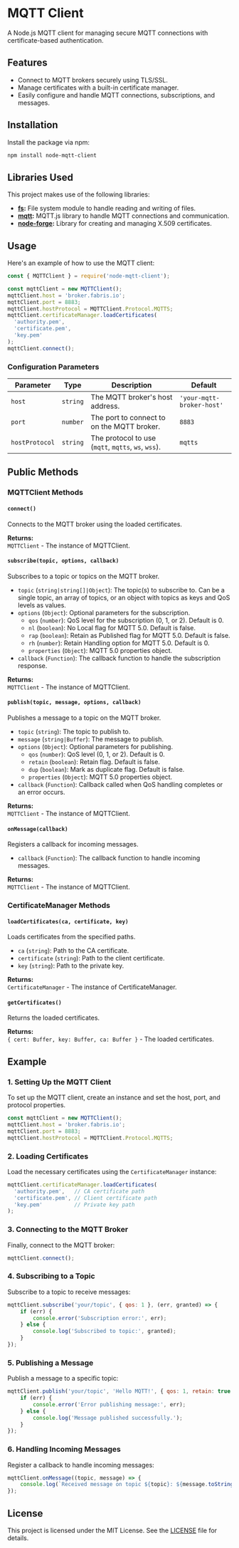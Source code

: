 
# MQTT Client

A Node.js MQTT client for managing secure MQTT connections with certificate-based authentication.

## Features

- Connect to MQTT brokers securely using TLS/SSL.
- Manage certificates with a built-in certificate manager.
- Easily configure and handle MQTT connections, subscriptions, and messages.

## Installation

Install the package via npm:

```bash
npm install node-mqtt-client
```

## Libraries Used

This project makes use of the following libraries:

- **[fs](https://nodejs.org/api/fs.html):** File system module to handle reading and writing of files.
- **[mqtt](https://www.npmjs.com/package/mqtt):** MQTT.js library to handle MQTT connections and communication.
- **[node-forge](https://www.npmjs.com/package/node-forge):** Library for creating and managing X.509 certificates.

## Usage

Here's an example of how to use the MQTT client:

```javascript
const { MQTTClient } = require('node-mqtt-client');

const mqttClient = new MQTTClient();
mqttClient.host = 'broker.fabris.io';
mqttClient.port = 8883;
mqttClient.hostProtocol = MQTTClient.Protocol.MQTTS;
mqttClient.certificateManager.loadCertificates(
  'authority.pem',
  'certificate.pem',
  'key.pem'
);
mqttClient.connect();
```

### Configuration Parameters

| Parameter             | Type                     | Description                                                         | Default                  |
|-----------------------|--------------------------|---------------------------------------------------------------------|--------------------------|
| `host`                | `string`                 | The MQTT broker's host address.                                     | `'your-mqtt-broker-host'`|
| `port`                | `number`                 | The port to connect to on the MQTT broker.                          | `8883`                   |
| `hostProtocol`        | `string`                 | The protocol to use (`mqtt`, `mqtts`, `ws`, `wss`).                 | `mqtts`                  |

## Public Methods

### MQTTClient Methods

#### `connect()`

Connects to the MQTT broker using the loaded certificates.

**Returns:**  
`MQTTClient` - The instance of MQTTClient.

#### `subscribe(topic, options, callback)`

Subscribes to a topic or topics on the MQTT broker.

- `topic` (`string|string[]|Object`): The topic(s) to subscribe to. Can be a single topic, an array of topics, or an object with topics as keys and QoS levels as values.
- `options` (`Object`): Optional parameters for the subscription.
  - `qos` (`number`): QoS level for the subscription (0, 1, or 2). Default is 0.
  - `nl` (`boolean`): No Local flag for MQTT 5.0. Default is false.
  - `rap` (`boolean`): Retain as Published flag for MQTT 5.0. Default is false.
  - `rh` (`number`): Retain Handling option for MQTT 5.0. Default is 0.
  - `properties` (`Object`): MQTT 5.0 properties object.
- `callback` (`Function`): The callback function to handle the subscription response.

**Returns:**  
`MQTTClient` - The instance of MQTTClient.

#### `publish(topic, message, options, callback)`

Publishes a message to a topic on the MQTT broker.

- `topic` (`string`): The topic to publish to.
- `message` (`string|Buffer`): The message to publish.
- `options` (`Object`): Optional parameters for publishing.
  - `qos` (`number`): QoS level (0, 1, or 2). Default is 0.
  - `retain` (`boolean`): Retain flag. Default is false.
  - `dup` (`boolean`): Mark as duplicate flag. Default is false.
  - `properties` (`Object`): MQTT 5.0 properties object.
- `callback` (`Function`): Callback called when QoS handling completes or an error occurs.

**Returns:**  
`MQTTClient` - The instance of MQTTClient.

#### `onMessage(callback)`

Registers a callback for incoming messages.

- `callback` (`Function`): The callback function to handle incoming messages.

**Returns:**  
`MQTTClient` - The instance of MQTTClient.

### CertificateManager Methods

#### `loadCertificates(ca, certificate, key)`

Loads certificates from the specified paths.

- `ca` (`string`): Path to the CA certificate.
- `certificate` (`string`): Path to the client certificate.
- `key` (`string`): Path to the private key.

**Returns:**  
`CertificateManager` - The instance of CertificateManager.

#### `getCertificates()`

Returns the loaded certificates.

**Returns:**  
`{ cert: Buffer, key: Buffer, ca: Buffer }` - The loaded certificates.

## Example

### 1. Setting Up the MQTT Client

To set up the MQTT client, create an instance and set the host, port, and protocol properties.

```javascript
const mqttClient = new MQTTClient();
mqttClient.host = 'broker.fabris.io';
mqttClient.port = 8883;
mqttClient.hostProtocol = MQTTClient.Protocol.MQTTS;
```

### 2. Loading Certificates

Load the necessary certificates using the `CertificateManager` instance:

```javascript
mqttClient.certificateManager.loadCertificates(
  'authority.pem',   // CA certificate path
  'certificate.pem', // Client certificate path
  'key.pem'          // Private key path
);
```

### 3. Connecting to the MQTT Broker

Finally, connect to the MQTT broker:

```javascript
mqttClient.connect();
```

### 4. Subscribing to a Topic

Subscribe to a topic to receive messages:

```javascript
mqttClient.subscribe('your/topic', { qos: 1 }, (err, granted) => {
    if (err) {
        console.error('Subscription error:', err);
    } else {
        console.log('Subscribed to topic:', granted);
    }
});
```

### 5. Publishing a Message

Publish a message to a specific topic:

```javascript
mqttClient.publish('your/topic', 'Hello MQTT!', { qos: 1, retain: true }, (err) => {
    if (err) {
        console.error('Error publishing message:', err);
    } else {
        console.log('Message published successfully.');
    }
});
```

### 6. Handling Incoming Messages

Register a callback to handle incoming messages:

```javascript
mqttClient.onMessage((topic, message) => {
    console.log(`Received message on topic ${topic}: ${message.toString()}`);
});
```

## License

This project is licensed under the MIT License. See the [LICENSE](https://github.com/ubyte-source/node-mqtt-client/blob/main/LICENSE) file for details.
